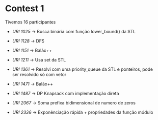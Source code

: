 # Contest 1

Tivemos 16 participantes

- *URI 1025* -> Busca binária com função lower_bound() da STL

- *URI 1128* -> DFS

- *URI 1151* -> Balão++

- *URI 1211* -> Usa set da STL

- *URI 1361* -> Resolvi com uma priority_queue da STL e ponteiros, pode ser resolvido só com vetor

- *URI 1471* -> Balão++

- *URI 1487* -> DP Knapsack com implementação direta

- *URI 2067* -> Soma prefixa bidimensional de numero de zeros

- *URI 2336* -> Exponênciação rápida + propriedades da função módulo
